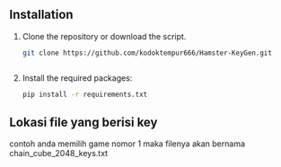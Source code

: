 ## Installation

1. Clone the repository or download the script.
    ```sh
    git clone https://github.com/kodoktempur666/Hamster-KeyGen.git
    ```

    ```
2. Install the required packages:
    ```sh
    pip install -r requirements.txt

## Lokasi file yang berisi key

contoh anda memilih game nomor 1 maka filenya akan bernama chain_cube_2048_keys.txt
